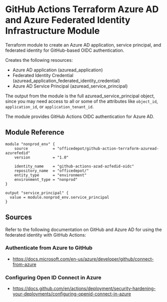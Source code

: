 # GitHub Actions Terraform Azure AD and Azure Federated Identity Infrastructure Module
Terraform module to create an Azure AD application, service principal, and federated identity for GitHub-based OIDC authentication.

Creates the following resources:

- Azure AD application (azuread_application)
- Federated Identity Credential (azuread_application_federated_identity_credential)
- Azure AD Service Principal (azuread_service_principal)

The output from the module is the full azuread_service_principal object, since you may need access to all or some of the attributes like `object_id`, `application_id`, or `application_tenant_id`.

The module provides GitHub Actions OIDC authentication for Azure AD.

## Module Reference

```
module "nonprod_env" {
    source           = "officedepot/github-action-terraform-azuread-azurefedid"
    version          = "1.0"

    identity_name    = "github-actions-azad-azfedid-oidc"
    repository_name  = "officedepot/"
    entity_type      = "environment"
    environment_type = "nonprod"
}

output "service_principal" {
  value = module.nonprod_env.service_principal
}
```

## Sources

Refer to the following documentation on GitHub and Azure AD for using the federated identity with GitHub Actions:

### Authenticate from Azure to GitHub 
- https://docs.microsoft.com/en-us/azure/developer/github/connect-from-azure

### Configuring Open ID Connect in Azure
- https://docs.github.com/en/actions/deployment/security-hardening-your-deployments/configuring-openid-connect-in-azure